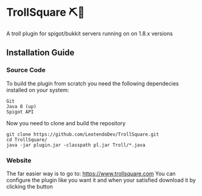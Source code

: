 # TrollSquare ⛏🧱
A troll plugin for spigot/bukkit servers running on on 1.8.x versions

## Installation Guide
### Source Code
To build the plugin from scratch you need the following dependecies installed on your system:
```
Git
Java 8 (up)
Spigot API
```

Now you need to clone and build the repository 

```
git clone https://github.com/LeotendoDev/TrollSquare.git
cd TrollSquare/
java -jar plugin.jar -classpath pl.jar Troll/*.java
```

### Website
The far easier way is to go to: https://www.trollsquare.com
You can configure the plugin like you want it and when your satisfied
download it by clicking the button
